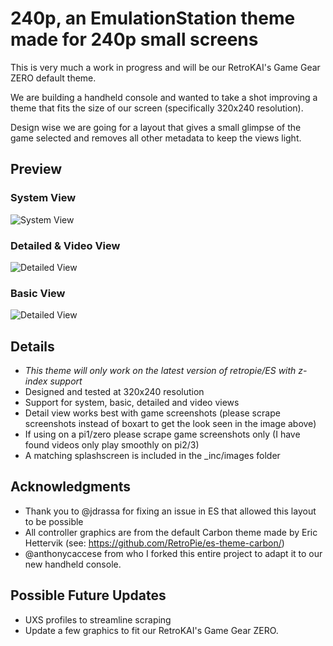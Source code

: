 # 240p, an EmulationStation theme made for 240p small screens

This is very much a work in progress and will be our RetroKAI's Game Gear ZERO default theme.

We are building a handheld console and wanted to take a shot improving a theme that fits the size of our screen (specifically 320x240 resolution).

Design wise we are going for a layout that gives a small glimpse of the game selected and removes all other metadata to keep the views light.

## Preview

### System View
![System View](http://i.imgur.com/wvpSbcF.png)

### Detailed & Video View
![Detailed View](http://i.imgur.com/khcnVt3.png)

### Basic View
![Detailed View](http://i.imgur.com/6XtLcnS.png)

## Details
- *This theme will only work on the latest version of retropie/ES with z-index support*
- Designed and tested at 320x240 resolution 
- Support for system, basic, detailed and video views
- Detail view works best with game screenshots (please scrape screenshots instead of boxart to get the look seen in the image above)
- If using on a pi1/zero please scrape game screenshots only (I have found videos only play smoothly on pi2/3)
- A matching splashscreen is included in the \_inc/images folder

## Acknowledgments
- Thank you to @jdrassa for fixing an issue in ES that allowed this layout to be possible
- All controller graphics are from the default Carbon theme made by Eric Hettervik (see: https://github.com/RetroPie/es-theme-carbon/)
- @anthonycaccese from who I forked this entire project to adapt it to our new handheld console.

## Possible Future Updates
- UXS profiles to streamline scraping
- Update a few graphics to fit our RetroKAI's Game Gear ZERO.
